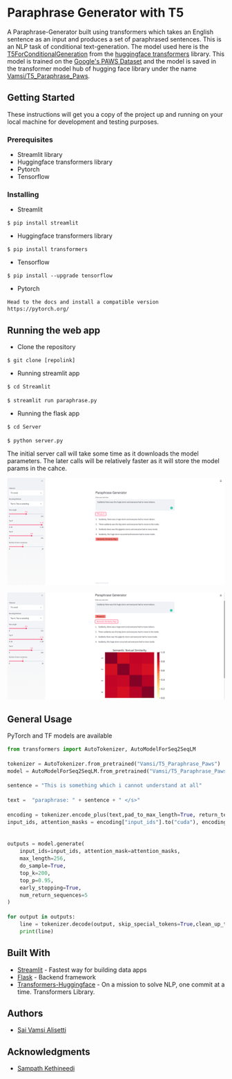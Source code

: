 # Paraphrase Generator with T5

A Paraphrase-Generator built using transformers which takes an English sentence as an input and produces a set of paraphrased sentences.
This is an NLP task of conditional text-generation. The model used here is the [T5ForConditionalGeneration](https://huggingface.co/transformers/model_doc/t5.html#t5forconditionalgeneration) from the [huggingface transformers](https://huggingface.co/transformers)  library. 
This model is trained on the [Google's PAWS Dataset](https://github.com/google-research-datasets/paws) and the model is saved in the transformer model hub of hugging face library under the name [Vamsi/T5_Paraphrase_Paws](https://huggingface.co/Vamsi/T5_Paraphrase_Paws).


## Getting Started

These instructions will get you a copy of the project up and running on your local machine for development and testing purposes.

### Prerequisites

- Streamlit library
- Huggingface transformers library
- Pytorch
- Tensorflow 

### Installing

- Streamlit

```
$ pip install streamlit
```

- Huggingface transformers library
```
$ pip install transformers
```

- Tensorflow
```
$ pip install --upgrade tensorflow
```

- Pytorch 
```
Head to the docs and install a compatible version
https://pytorch.org/
```

## Running the web app 

- Clone the repository
```
$ git clone [repolink] 
```
- Running streamlit app
```
$ cd Streamlit

$ streamlit run paraphrase.py
```
- Running the flask app
```
$ cd Server

$ python server.py
```

The initial server call will take some time as it downloads the model parameters. The later calls will be relatively faster as it will store the model params in the cahce.


![](/Images/Paraphrase.png)


![](/Images/TextualSimilarity.png)


## General Usage
PyTorch and TF models are available
​
```python
from transformers import AutoTokenizer, AutoModelForSeq2SeqLM
​
tokenizer = AutoTokenizer.from_pretrained("Vamsi/T5_Paraphrase_Paws")  
model = AutoModelForSeq2SeqLM.from_pretrained("Vamsi/T5_Paraphrase_Paws")
​
sentence = "This is something which i cannot understand at all"

text =  "paraphrase: " + sentence + " </s>"

encoding = tokenizer.encode_plus(text,pad_to_max_length=True, return_tensors="pt")
input_ids, attention_masks = encoding["input_ids"].to("cuda"), encoding["attention_mask"].to("cuda")


outputs = model.generate(
    input_ids=input_ids, attention_mask=attention_masks,
    max_length=256,
    do_sample=True,
    top_k=200,
    top_p=0.95,
    early_stopping=True,
    num_return_sequences=5
)

for output in outputs:
    line = tokenizer.decode(output, skip_special_tokens=True,clean_up_tokenization_spaces=True)
    print(line)
```







## Built With

* [Streamlit](https://www.streamlit.io/) - Fastest way for building data apps
* [Flask](https://flask.palletsprojects.com/en/1.1.x/) - Backend framework
* [Transformers-Huggingface](https://huggingface.co/) - On a mission to solve NLP, one commit at a time. Transformers Library.


## Authors
- [Sai Vamsi Alisetti](https://github.com/Vamsi995)

## Acknowledgments
- [Sampath Kethineedi](https://github.com/sampathkethineedi)
